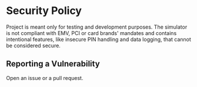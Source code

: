 # Security Policy

Project is meant only for testing and development purposes. The simulator is not compliant with EMV, PCI or card brands'
mandates and contains intentional features, like insecure PIN handling and data logging, that cannot be considered secure.

## Reporting a Vulnerability

Open an issue or a pull request.
